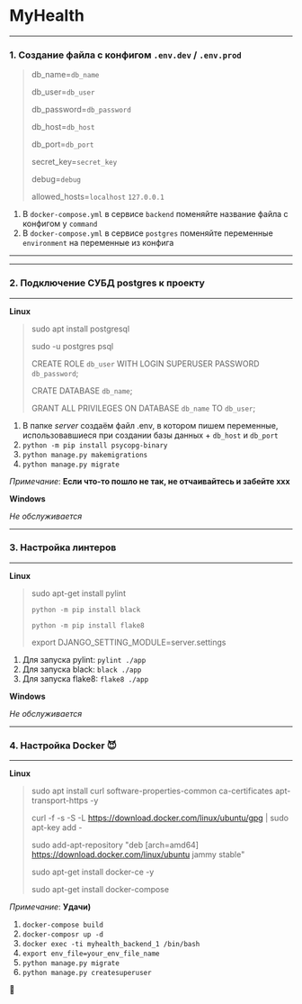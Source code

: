 # MyHealth

***

### 1. Создание файла с конфигом `.env.dev` / `.env.prod`

> db_name=`db_name`
> 
> db_user=`db_user`
> 
> db_password=`db_password`
> 
> db_host=`db_host`
>
> db_port=`db_port`
> 
> secret_key=`secret_key`
> 
> debug=`debug`
> 
> allowed_hosts=`localhost` `127.0.0.1`

1. В `docker-compose.yml` в сервисе `backend` поменяйте название файла с конфигом у `command`
2. В `docker-compose.yml` в сервисе `postgres` поменяйте переменные `environment` на переменные из конфига

***

***

### 2. Подключение СУБД postgres к проекту

***

**Linux**

> sudo apt install postgresql
> 
> sudo -u postgres psql
> 
> CREATE ROLE `db_user` WITH LOGIN SUPERUSER PASSWORD `db_password`;
> 
> CRATE DATABASE `db_name`;
> 
> GRANT ALL PRIVILEGES ON DATABASE `db_name` TO `db_user`;

1. В папке *server* создаём файл .env, в котором пишем переменные,<br> 
использовавшиеся при создании базы данных + `db_host` и `db_port`
2. `python -m pip install psycopg-binary`
3. `python manage.py makemigrations`
4. `python manage.py migrate`

*Примечание*: **Если что-то пошло не так, не отчаивайтесь и забейте xxx**

**Windows**

*Не обслуживается*

***

### 3. Настройка линтеров

***

**Linux**

> sudo apt-get install pylint
> 
> `python -m pip install black`
> 
> `python -m pip install flake8`
> 
> export DJANGO_SETTING_MODULE=server.settings

1. Для запуска pylint: `pylint ./app`
2. Для запуска black: `black ./app`
3. Для запуска flake8: `flake8 ./app`

**Windows**

*Не обслуживается*

***

### 4. Настройка Docker 😈

***

**Linux**

> sudo apt install curl software-properties-common ca-certificates apt-transport-https -y
> 
> curl -f -s -S -L https://download.docker.com/linux/ubuntu/gpg | sudo apt-key add -
> 
> sudo add-apt-repository "deb [arch=amd64] https://download.docker.com/linux/ubuntu jammy stable"
> 
> sudo apt-get install docker-ce -y
> 
> sudo apt-get install docker-compose

*Примечание*: **Удачи)**

1. `docker-compose build`
2. `docker-composr up -d`
3. `docker exec -ti myhealth_backend_1 /bin/bash`
4. `export env_file=your_env_file_name`
5. `python manage.py migrate`
6. `python manage.py createsuperuser`

🥳